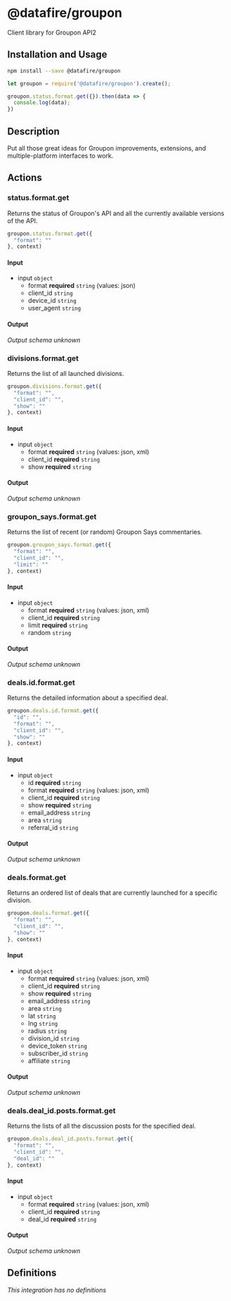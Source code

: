 # @datafire/groupon

Client library for Groupon API2

## Installation and Usage
```bash
npm install --save @datafire/groupon
```
```js
let groupon = require('@datafire/groupon').create();

groupon.status.format.get({}).then(data => {
  console.log(data);
})
```

## Description

Put all those great ideas for Groupon improvements, extensions, and multiple-platform interfaces to work.

## Actions

### status.format.get
Returns the status of Groupon's API and all the currently available versions of the API.


```js
groupon.status.format.get({
  "format": ""
}, context)
```

#### Input
* input `object`
  * format **required** `string` (values: json)
  * client_id `string`
  * device_id `string`
  * user_agent `string`

#### Output
*Output schema unknown*

### divisions.format.get
Returns the list of all launched divisions.


```js
groupon.divisions.format.get({
  "format": "",
  "client_id": "",
  "show": ""
}, context)
```

#### Input
* input `object`
  * format **required** `string` (values: json, xml)
  * client_id **required** `string`
  * show **required** `string`

#### Output
*Output schema unknown*

### groupon_says.format.get
Returns the list of recent (or random) Groupon Says commentaries.


```js
groupon.groupon_says.format.get({
  "format": "",
  "client_id": "",
  "limit": ""
}, context)
```

#### Input
* input `object`
  * format **required** `string` (values: json, xml)
  * client_id **required** `string`
  * limit **required** `string`
  * random `string`

#### Output
*Output schema unknown*

### deals.id.format.get
Returns the detailed information about a specified deal.


```js
groupon.deals.id.format.get({
  "id": "",
  "format": "",
  "client_id": "",
  "show": ""
}, context)
```

#### Input
* input `object`
  * id **required** `string`
  * format **required** `string` (values: json, xml)
  * client_id **required** `string`
  * show **required** `string`
  * email_address `string`
  * area `string`
  * referral_id `string`

#### Output
*Output schema unknown*

### deals.format.get
Returns an ordered list of deals that are currently launched for a specific division.


```js
groupon.deals.format.get({
  "format": "",
  "client_id": "",
  "show": ""
}, context)
```

#### Input
* input `object`
  * format **required** `string` (values: json, xml)
  * client_id **required** `string`
  * show **required** `string`
  * email_address `string`
  * area `string`
  * lat `string`
  * lng `string`
  * radius `string`
  * division_id `string`
  * device_token `string`
  * subscriber_id  `string`
  * affiliate `string`

#### Output
*Output schema unknown*

### deals.deal_id.posts.format.get
Returns the lists of all the discussion posts for the specified deal.


```js
groupon.deals.deal_id.posts.format.get({
  "format": "",
  "client_id": "",
  "deal_id": ""
}, context)
```

#### Input
* input `object`
  * format **required** `string` (values: json, xml)
  * client_id **required** `string`
  * deal_id **required** `string`

#### Output
*Output schema unknown*



## Definitions

*This integration has no definitions*
